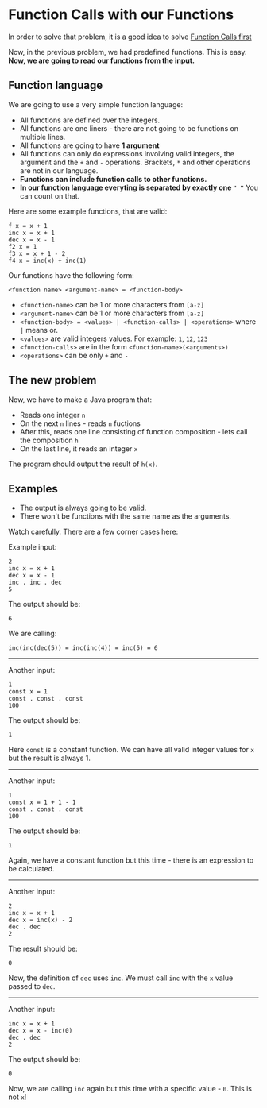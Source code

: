 # Function Calls with our Functions

In order to solve that problem, it is a good idea to solve [Function Calls first](../7-Function-Calls)

Now, in the previous problem, we had predefined functions. This is easy. **Now, we are going to read our functions from the input.**

## Function language

We are going to use a very simple function language:

* All functions are defined over the integers.
* All functions are one liners - there are not going to be functions on multiple lines.
* All functions are going to have **1 argument**
* All functions can only do expressions involving valid integers, the argument and the `+` and `-` operations. Brackets, `*` and other operations are not in our language.
* **Functions can include function calls to other functions.**
* **In our function language everyting is separated by exactly one `" "`** You can count on that.

Here are some example functions, that are valid:

```
f x = x + 1
inc x = x + 1
dec x = x - 1
f2 x = 1
f3 x = x + 1 - 2
f4 x = inc(x) + inc(1)
```

Our functions have the following form:

```
<function name> <argument-name> = <function-body>
```

* `<function-name>` can be 1 or more characters from `[a-z]`
* `<argument-name>` can be 1 or more characters from `[a-z]`
* `<function-body> = <values> | <function-calls> | <operations>` where `|` means or.
* `<values>` are valid integers values. For example: `1`, `12`, `123`
* `<function-calls>` are in the form `<function-name>(<arguments>)`
* `<operations>` can be only `+` and `-`

## The new problem

Now, we have to make a Java program that:

* Reads one integer `n`
* On the next `n` lines - reads `n` fuctions
* After this, reads one line consisting of function composition - lets call the composition `h`
* On the last line, it reads an integer `x`

The program should output the result of `h(x)`.

## Examples

* The output is always going to be valid.
* There won't be functions with the same name as the arguments.

Watch carefully. There are a few corner cases here:

Example input:

```
2
inc x = x + 1
dec x = x - 1
inc . inc . dec
5
```

The output should be:

```
6
```

We are calling:

```
inc(inc(dec(5)) = inc(inc(4)) = inc(5) = 6
```

---

Another input:

```
1
const x = 1
const . const . const
100
```

The output should be:

```
1
```

Here `const` is a constant function. We can have all valid integer values for `x` but the result is always 1.

---

Another input:

```
1
const x = 1 + 1 - 1
const . const . const
100
```

The output should be:

```
1
```

Again, we have a constant function but this time - there is an expression to be calculated.

---

Another input:

```
2
inc x = x + 1
dec x = inc(x) - 2
dec . dec
2
```

The result should be:

```
0
```

Now, the definition of `dec` uses `inc`. We must call `inc` with the `x` value passed to `dec`.

---

Another input:

```
inc x = x + 1
dec x = x - inc(0)
dec . dec
2
```

The output should be:

```
0
```

Now, we are calling `inc` again but this time with a specific value - `0`. This is not `x`!

